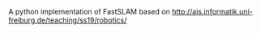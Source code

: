 A python implementation of FastSLAM based on http://ais.informatik.uni-freiburg.de/teaching/ss19/robotics/
